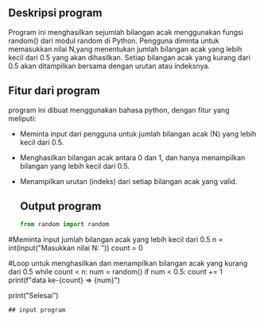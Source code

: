## Deskripsi program 
Program ini menghasilkan sejumlah bilangan acak menggunakan fungsi random() dari modul random di Python. 
Pengguna diminta untuk memasukkan nilai N,yang menentukan jumlah bilangan acak yang lebih kecil dari 0.5 yang akan dihasilkan.
Setiap bilangan acak yang kurang dari 0.5 akan ditampilkan bersama dengan urutan atau indeksnya.

## Fitur dari program 
program ini dibuat menggunakan bahasa python, dengan fitur yang meliputi: 
- Meminta input dari pengguna untuk jumlah bilangan acak (N) yang lebih kecil dari 0.5.
- Menghasilkan bilangan acak antara 0 dan 1, dan hanya menampilkan bilangan yang lebih kecil dari 0.5.
- Menampilkan urutan (indeks) dari setiap bilangan acak yang valid.

  ## Output program
  ```python
  from random import random

#Meminta input jumlah bilangan acak yang lebih kecil dari 0.5
n = int(input("Masukkan nilai N: "))
count = 0

#Loop untuk menghasilkan dan menampilkan bilangan acak yang kurang dari 0.5
while count < n:
    num = random()
    if num < 0.5:
        count += 1
        print(f"data ke-{count} => {num}")

print("Selesai")
```
## input program
